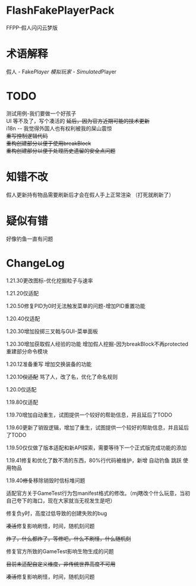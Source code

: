 # FlashFakePlayerPack
FFPP-假人闪闪云梦版

# 术语解释
假人 - Fake*Player
模拟玩家 - Simulated*Player

# TODO
测试用例-我们要做一个好孩子  
UI 等不及了，写个凑活的  ~~延后，因为官方近期可能的技术更新~~  
i18n -- 我觉得外国人也有权利被我的屎山震惊  
~~重写控制逻辑代码~~  
~~重构创建部分以便于使用breakBlock~~  
~~重构创建部分以便于处理历史遗留的安全点问题~~

# 知错不改
假人更新持有物品需要刷新后才会在假人手上正常渲染 （打死就刷新了）

# 疑似有错
好像钓鱼一直有问题

# ChangeLog


1.21.30更改图标-优化挖掘粒子与速率

1.21.20仅适配

1.20.50修复PID为0时无法触发菜单的问题-增加PID重置功能

1.20.40仅适配

1.20.30增加投掷三叉戟与GUI-菜单面板

1.20.30增加获取假人经验的功能 增加假人挖掘-因为breakBlock不再protected 重建部分命令模块

1.20.12准备重写 增加交换装备的功能

1.20.10~~仅适配~~ 骂了人，改了名，优化了命名规则

1.20.0仅适配

1.19.80仅适配

1.19.70增加自动重生，试图提供一个较好的帮助信息，并且延后了TODO

1.19.60更新了销毁逻辑，增加了重生，试图提供一个较好的帮助信息，并且延后了TODO

1.19.50仅仅做了版本适配和新API探索，需要等待下一个正式版完成功能的添加

1.19.41修复和优化了数不清的东西，80%行代码被维护，新增 自动钓鱼 跳跃 使用物品

1.19.40~~修复~~移除销毁时信标堆问题

适配官方关于GameTest行为包manifest格式的修改。（mj瞎改个什么玩意，当初自己夸下的海口，现在大家就当无视发生是吧）

修复负y时，高度过低导致的创建失败的bug

~~凑活~~修复影响刷怪，时间，随机刻问题

~~炸了，什么都炸了，等修吧，什么不刷怪，什么随机刻~~

修复官方所致的GameTest影响生物生成的问题

~~目前未适配自定义维度，非传统世界高度不可用~~

~~凑活~~修复影响刷怪，时间，随机刻问题
